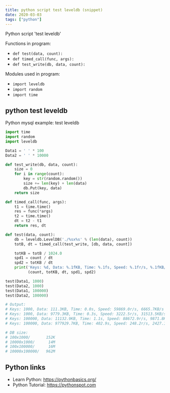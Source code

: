 ```yaml
---
title: python script test leveldb (snippet)
date: 2020-03-03
tags: ["python"]
---
```

Python script 'test leveldb'

Functions in program: 
* `def test(data, count):`
* `def timed_call(func, args):`
* `def test_write(db, data, count):`

Modules used in program: 
* `import leveldb`
* `import random`
* `import time`

## python test leveldb

Python mysql example: test leveldb

```python
import time
import random
import leveldb

Data1 = ' ' * 100
Data2 = ' ' * 10000

def test_write(db, data, count):
    size = 0
    for i in range(count):
        key = str(random.random())
        size += len(key) + len(data)
        db.Put(key, data)
    return size

def timed_call(func, args):
    t1 = time.time()
    res = func(*args)
    t2 = time.time()
    dt = t2 - t1
    return res, dt

def test(data, count):
    db = leveldb.LevelDB('./%sx%s' % (len(data), count))
    totB, dt = timed_call(test_write, [db, data, count])

    totKB = totB / 1024.0
    spd1 = count / dt
    spd2 = totKB / dt
    print('Keys: %d, Data: %.1fKB, Time: %.1fs, Speed: %.1fr/s, %.1fKB/s' % \)
          (count, totKB, dt, spd1, spd2)

test(Data1, 1000)
test(Data2, 1000)
test(Data1, 100000)
test(Data2, 100000)

# Output:
# Keys: 1000, Data: 111.3KB, Time: 0.0s, Speed: 59869.0r/s, 6665.7KB/s
# Keys: 1000, Data: 9779.3KB, Time: 0.3s, Speed: 3222.5r/s, 31513.5KB/s
# Keys: 100000, Data: 11132.9KB, Time: 1.1s, Speed: 88672.9r/s, 9871.8KB/s
# Keys: 100000, Data: 977929.7KB, Time: 402.9s, Speed: 248.2r/s, 2427.1KB/s

# DB size:
# 100x1000/       152K
# 10000x1000/      14M
# 100x100000/      16M
# 10000x100000/   962M


```

## Python links

- Learn Python: https://pythonbasics.org/
- Python Tutorial: https://pythonspot.com
